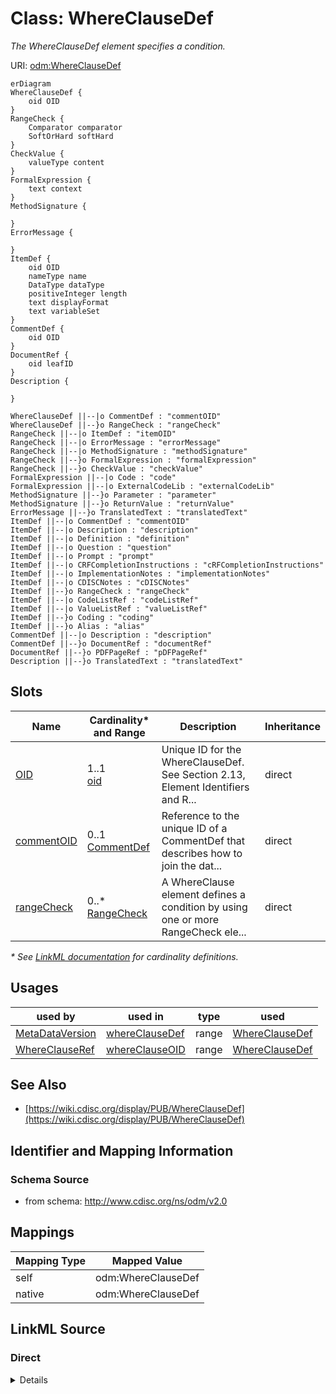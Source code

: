 # Class: WhereClauseDef

_The WhereClauseDef element specifies a condition._




URI: [odm:WhereClauseDef](http://www.cdisc.org/ns/odm/v2.0/WhereClauseDef)


```mermaid
erDiagram
WhereClauseDef {
    oid OID  
}
RangeCheck {
    Comparator comparator  
    SoftOrHard softHard  
}
CheckValue {
    valueType content  
}
FormalExpression {
    text context  
}
MethodSignature {

}
ErrorMessage {

}
ItemDef {
    oid OID  
    nameType name  
    DataType dataType  
    positiveInteger length  
    text displayFormat  
    text variableSet  
}
CommentDef {
    oid OID  
}
DocumentRef {
    oid leafID  
}
Description {

}

WhereClauseDef ||--|o CommentDef : "commentOID"
WhereClauseDef ||--}o RangeCheck : "rangeCheck"
RangeCheck ||--|o ItemDef : "itemOID"
RangeCheck ||--|o ErrorMessage : "errorMessage"
RangeCheck ||--|o MethodSignature : "methodSignature"
RangeCheck ||--}o FormalExpression : "formalExpression"
RangeCheck ||--}o CheckValue : "checkValue"
FormalExpression ||--|o Code : "code"
FormalExpression ||--|o ExternalCodeLib : "externalCodeLib"
MethodSignature ||--}o Parameter : "parameter"
MethodSignature ||--}o ReturnValue : "returnValue"
ErrorMessage ||--}o TranslatedText : "translatedText"
ItemDef ||--|o CommentDef : "commentOID"
ItemDef ||--|o Description : "description"
ItemDef ||--|o Definition : "definition"
ItemDef ||--|o Question : "question"
ItemDef ||--|o Prompt : "prompt"
ItemDef ||--|o CRFCompletionInstructions : "cRFCompletionInstructions"
ItemDef ||--|o ImplementationNotes : "implementationNotes"
ItemDef ||--|o CDISCNotes : "cDISCNotes"
ItemDef ||--}o RangeCheck : "rangeCheck"
ItemDef ||--|o CodeListRef : "codeListRef"
ItemDef ||--|o ValueListRef : "valueListRef"
ItemDef ||--}o Coding : "coding"
ItemDef ||--}o Alias : "alias"
CommentDef ||--|o Description : "description"
CommentDef ||--}o DocumentRef : "documentRef"
DocumentRef ||--}o PDFPageRef : "pDFPageRef"
Description ||--}o TranslatedText : "translatedText"

```



<!-- no inheritance hierarchy -->


## Slots

| Name | Cardinality* and Range | Description | Inheritance |
| ---  | --- | --- | --- |
| [OID](OID.md) | 1..1 <br/> [oid](oid.md) | Unique ID for the WhereClauseDef. See Section 2.13, Element Identifiers and R... | direct |
| [commentOID](commentOID.md) | 0..1 <br/> [CommentDef](CommentDef.md) | Reference to the unique ID of a CommentDef that describes how to join the dat... | direct |
| [rangeCheck](rangeCheck.md) | 0..* <br/> [RangeCheck](RangeCheck.md) | A WhereClause element defines a condition by using one or more RangeCheck ele... | direct |

_* See [LinkML documentation](https://linkml.io/linkml/schemas/slots.html#slot-cardinality) for cardinality definitions._




## Usages

| used by | used in | type | used |
| ---  | --- | --- | --- |
| [MetaDataVersion](MetaDataVersion.md) | [whereClauseDef](whereClauseDef.md) | range | [WhereClauseDef](WhereClauseDef.md) |
| [WhereClauseRef](WhereClauseRef.md) | [whereClauseOID](whereClauseOID.md) | range | [WhereClauseDef](WhereClauseDef.md) |






## See Also

* [https://wiki.cdisc.org/display/PUB/WhereClauseDef](https://wiki.cdisc.org/display/PUB/WhereClauseDef)

## Identifier and Mapping Information







### Schema Source


* from schema: http://www.cdisc.org/ns/odm/v2.0





## Mappings

| Mapping Type | Mapped Value |
| ---  | ---  |
| self | odm:WhereClauseDef |
| native | odm:WhereClauseDef |





## LinkML Source

<!-- TODO: investigate https://stackoverflow.com/questions/37606292/how-to-create-tabbed-code-blocks-in-mkdocs-or-sphinx -->

### Direct

<details>
```yaml
name: WhereClauseDef
description: The WhereClauseDef element specifies a condition.
from_schema: http://www.cdisc.org/ns/odm/v2.0
see_also:
- https://wiki.cdisc.org/display/PUB/WhereClauseDef
rank: 1000
slots:
- OID
- commentOID
- rangeCheck
slot_usage:
  OID:
    name: OID
    description: Unique ID for the WhereClauseDef. See Section 2.13, Element Identifiers
      and References , for OID considerations.
    comments:
    - 'Required

      range: oid'
    identifier: true
    domain_of:
    - Study
    - MetaDataVersion
    - Standard
    - ValueListDef
    - WhereClauseDef
    - StudyEventGroupDef
    - StudyEventDef
    - ItemGroupDef
    - ItemDef
    - CodeList
    - MethodDef
    - ConditionDef
    - CommentDef
    - StudyIndication
    - StudyIntervention
    - StudyObjective
    - StudyEndPoint
    - StudyTargetPopulation
    - StudyEstimand
    - Arm
    - Epoch
    - StudyParameter
    - StudyTiming
    - TransitionTimingConstraint
    - AbsoluteTimingConstraint
    - RelativeTimingConstraint
    - DurationTimingConstraint
    - WorkflowDef
    - Transition
    - Branching
    - Criterion
    - User
    - Organization
    - Location
    - SignatureDef
    - Query
    range: oid
    required: true
  commentOID:
    name: commentOID
    description: Reference to the unique ID of a CommentDef that describes how to
      join the datasets when the WhereClause includes references to variables in different
      datasets.
    comments:
    - 'Conditional

      range: oidref

      Required when RangeCheck includes ItemOID values that belong to different ItemGroupDef
      elements'
    domain_of:
    - MetaDataVersion
    - Standard
    - WhereClauseDef
    - StudyEventGroupDef
    - StudyEventDef
    - ItemGroupDef
    - ItemDef
    - CodeList
    - CodeListItem
    - MethodDef
    - ConditionDef
    - Coding
    range: CommentDef
  rangeCheck:
    name: rangeCheck
    description: A WhereClause element defines a condition by using one or more RangeCheck
      elements.
    multivalued: true
    domain_of:
    - WhereClauseDef
    - ItemDef
    range: RangeCheck
    inlined: true
    inlined_as_list: true
class_uri: odm:WhereClauseDef

```
</details>

### Induced

<details>
```yaml
name: WhereClauseDef
description: The WhereClauseDef element specifies a condition.
from_schema: http://www.cdisc.org/ns/odm/v2.0
see_also:
- https://wiki.cdisc.org/display/PUB/WhereClauseDef
rank: 1000
slot_usage:
  OID:
    name: OID
    description: Unique ID for the WhereClauseDef. See Section 2.13, Element Identifiers
      and References , for OID considerations.
    comments:
    - 'Required

      range: oid'
    identifier: true
    domain_of:
    - Study
    - MetaDataVersion
    - Standard
    - ValueListDef
    - WhereClauseDef
    - StudyEventGroupDef
    - StudyEventDef
    - ItemGroupDef
    - ItemDef
    - CodeList
    - MethodDef
    - ConditionDef
    - CommentDef
    - StudyIndication
    - StudyIntervention
    - StudyObjective
    - StudyEndPoint
    - StudyTargetPopulation
    - StudyEstimand
    - Arm
    - Epoch
    - StudyParameter
    - StudyTiming
    - TransitionTimingConstraint
    - AbsoluteTimingConstraint
    - RelativeTimingConstraint
    - DurationTimingConstraint
    - WorkflowDef
    - Transition
    - Branching
    - Criterion
    - User
    - Organization
    - Location
    - SignatureDef
    - Query
    range: oid
    required: true
  commentOID:
    name: commentOID
    description: Reference to the unique ID of a CommentDef that describes how to
      join the datasets when the WhereClause includes references to variables in different
      datasets.
    comments:
    - 'Conditional

      range: oidref

      Required when RangeCheck includes ItemOID values that belong to different ItemGroupDef
      elements'
    domain_of:
    - MetaDataVersion
    - Standard
    - WhereClauseDef
    - StudyEventGroupDef
    - StudyEventDef
    - ItemGroupDef
    - ItemDef
    - CodeList
    - CodeListItem
    - MethodDef
    - ConditionDef
    - Coding
    range: CommentDef
  rangeCheck:
    name: rangeCheck
    description: A WhereClause element defines a condition by using one or more RangeCheck
      elements.
    multivalued: true
    domain_of:
    - WhereClauseDef
    - ItemDef
    range: RangeCheck
    inlined: true
    inlined_as_list: true
attributes:
  OID:
    name: OID
    description: Unique ID for the WhereClauseDef. See Section 2.13, Element Identifiers
      and References , for OID considerations.
    comments:
    - 'Required

      range: oid'
    from_schema: http://www.cdisc.org/ns/odm/v2.0
    rank: 1000
    identifier: true
    alias: OID
    owner: WhereClauseDef
    domain_of:
    - Study
    - MetaDataVersion
    - Standard
    - ValueListDef
    - WhereClauseDef
    - StudyEventGroupDef
    - StudyEventDef
    - ItemGroupDef
    - ItemDef
    - CodeList
    - MethodDef
    - ConditionDef
    - CommentDef
    - StudyIndication
    - StudyIntervention
    - StudyObjective
    - StudyEndPoint
    - StudyTargetPopulation
    - StudyEstimand
    - Arm
    - Epoch
    - StudyParameter
    - StudyTiming
    - TransitionTimingConstraint
    - AbsoluteTimingConstraint
    - RelativeTimingConstraint
    - DurationTimingConstraint
    - WorkflowDef
    - Transition
    - Branching
    - Criterion
    - User
    - Organization
    - Location
    - SignatureDef
    - Query
    range: oid
    required: true
  commentOID:
    name: commentOID
    description: Reference to the unique ID of a CommentDef that describes how to
      join the datasets when the WhereClause includes references to variables in different
      datasets.
    comments:
    - 'Conditional

      range: oidref

      Required when RangeCheck includes ItemOID values that belong to different ItemGroupDef
      elements'
    from_schema: http://www.cdisc.org/ns/odm/v2.0
    rank: 1000
    alias: commentOID
    owner: WhereClauseDef
    domain_of:
    - MetaDataVersion
    - Standard
    - WhereClauseDef
    - StudyEventGroupDef
    - StudyEventDef
    - ItemGroupDef
    - ItemDef
    - CodeList
    - CodeListItem
    - MethodDef
    - ConditionDef
    - Coding
    range: CommentDef
  rangeCheck:
    name: rangeCheck
    description: A WhereClause element defines a condition by using one or more RangeCheck
      elements.
    from_schema: http://www.cdisc.org/ns/odm/v2.0
    rank: 1000
    multivalued: true
    alias: rangeCheck
    owner: WhereClauseDef
    domain_of:
    - WhereClauseDef
    - ItemDef
    range: RangeCheck
    inlined: true
    inlined_as_list: true
class_uri: odm:WhereClauseDef

```
</details>